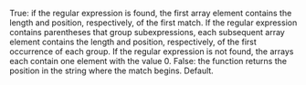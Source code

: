 True: if the regular expression is found, the first array
                element contains the length and position, respectively,
                of the first match.
                If the regular expression contains parentheses that
                    group subexpressions, each subsequent array element
                    contains the length and position, respectively, of
                    the first occurrence of each group.
                If the regular expression is not found, the arrays each
                    contain one element with the value 0.
            False: the function returns the position in the string
                where the match begins. Default.